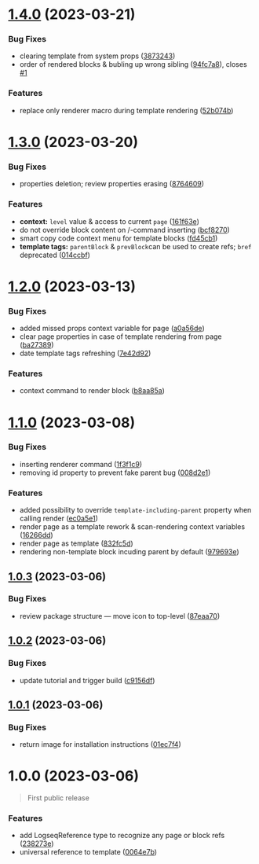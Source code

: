 # [1.4.0](https://github.com/stdword/logseq13-full-house-plugin/compare/v1.3.0...v1.4.0) (2023-03-21)


### Bug Fixes

* clearing template from system props ([3873243](https://github.com/stdword/logseq13-full-house-plugin/commit/3873243a4d4a470ae10236753d10f46905ceb83d))
* order of rendered blocks & bubling up wrong sibling ([94fc7a8](https://github.com/stdword/logseq13-full-house-plugin/commit/94fc7a8aa998b2ee94744da11359d6adf968d2ee)), closes [#1](https://github.com/stdword/logseq13-full-house-plugin/issues/1)


### Features

* replace only renderer macro during template rendering ([52b074b](https://github.com/stdword/logseq13-full-house-plugin/commit/52b074b7b285e197b5514aaa0b805fce67f9c549))

# [1.3.0](https://github.com/stdword/logseq13-full-house-plugin/compare/v1.2.0...v1.3.0) (2023-03-20)


### Bug Fixes

* properties deletion; review properties erasing ([8764609](https://github.com/stdword/logseq13-full-house-plugin/commit/87646099fbb7ba8eedf74f00ac738dffacf840f1))


### Features

* **context:** `level` value & access to current `page` ([161f63e](https://github.com/stdword/logseq13-full-house-plugin/commit/161f63ee62a9802d84d15199937ca908a2e3d0c4))
* do not override block content on /-command inserting ([bcf8270](https://github.com/stdword/logseq13-full-house-plugin/commit/bcf82701ad38698e4446c361a98145a6d3e7a133))
* smart copy code context menu for template blocks ([fd45cb1](https://github.com/stdword/logseq13-full-house-plugin/commit/fd45cb15d2281b193cf3fd43690526e69320b745))
* **template tags:** `parentBlock` & `prevBlock`can be used to create refs; `bref` deprecated ([014ccbf](https://github.com/stdword/logseq13-full-house-plugin/commit/014ccbf9c5ef98e17877953098770b4ca0bbaa53))

# [1.2.0](https://github.com/stdword/logseq13-full-house-plugin/compare/v1.1.0...v1.2.0) (2023-03-13)


### Bug Fixes

* added missed props context variable for page ([a0a56de](https://github.com/stdword/logseq13-full-house-plugin/commit/a0a56deeb06bd235810ad148e16c05f815d14b73))
* clear page properties in case of template rendering from page ([ba27389](https://github.com/stdword/logseq13-full-house-plugin/commit/ba2738910a460a36693628bc493029c71ebe65dc))
* date template tags refreshing ([7e42d92](https://github.com/stdword/logseq13-full-house-plugin/commit/7e42d925e99488cf4b55175cefb842448aba6af8))


### Features

* context command to render block ([b8aa85a](https://github.com/stdword/logseq13-full-house-plugin/commit/b8aa85a6d35c84af604db295239686abfb6b7a8e))

# [1.1.0](https://github.com/stdword/logseq13-full-house-plugin/compare/v1.0.3...v1.1.0) (2023-03-08)


### Bug Fixes

* inserting renderer command ([1f3f1c9](https://github.com/stdword/logseq13-full-house-plugin/commit/1f3f1c9d331b5e27b92a6e46489357fb33cdc6e6))
* removing id property to prevent fake parent bug ([008d2e1](https://github.com/stdword/logseq13-full-house-plugin/commit/008d2e1ebae5a6138b6765120d9748806a1427d6))


### Features

* added possibility to override `template-including-parent` property when calling render ([ec0a5e1](https://github.com/stdword/logseq13-full-house-plugin/commit/ec0a5e1e25f969e8c43488c33dcf7846735c9f76))
* render page as a template rework & scan-rendering context variables ([16266dd](https://github.com/stdword/logseq13-full-house-plugin/commit/16266dd0f77204d8b2446fe2de3094ad4a65a9dc))
* render page as template ([832fc5d](https://github.com/stdword/logseq13-full-house-plugin/commit/832fc5d6fddb1369c23e0611e5b0743d58793b50))
* rendering non-template block incuding parent by default ([979693e](https://github.com/stdword/logseq13-full-house-plugin/commit/979693ec23387bf419535d95cf1ec0c8f441dc3c))

## [1.0.3](https://github.com/stdword/logseq13-full-house-plugin/compare/v1.0.2...v1.0.3) (2023-03-06)


### Bug Fixes

* review package structure — move icon to top-level ([87eaa70](https://github.com/stdword/logseq13-full-house-plugin/commit/87eaa70ac1d867a2294f53763f867917a89a110d))

## [1.0.2](https://github.com/stdword/logseq13-full-house-plugin/compare/v1.0.1...v1.0.2) (2023-03-06)


### Bug Fixes

* update tutorial and trigger build ([c9156df](https://github.com/stdword/logseq13-full-house-plugin/commit/c9156df8b67115cdd4660c0bc540858756c64677))

## [1.0.1](https://github.com/stdword/logseq13-full-house-plugin/compare/v1.0.0...v1.0.1) (2023-03-06)


### Bug Fixes

* return image for installation instructions ([01ec7f4](https://github.com/stdword/logseq13-full-house-plugin/commit/01ec7f411f8cea3ed0a6933bcc15123fa2b55908))

# 1.0.0 (2023-03-06)

> First public release

### Features

* add LogseqReference type to recognize any page or block refs ([238273e](https://github.com/stdword/logseq13-full-house-plugin/commit/238273e8403734ef7b6c865a0b6af0825e4ec4d6))
* universal reference to template ([0064e7b](https://github.com/stdword/logseq13-full-house-plugin/commit/0064e7b3dbaa5a3d2479a48c9d8f7ed15bac3c4e))
